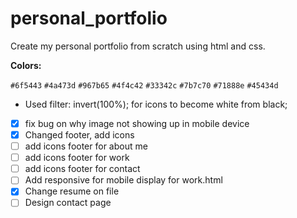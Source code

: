 # personal_portfolio
Create my personal portfolio from scratch using html and css. 

**Colors:**

`#6f5443`
`#4a473d`
`#967b65`
`#4f4c42`
`#33342c`
`#7b7c70`
`#71888e`
`#45434d`

- Used filter: invert(100%); for icons to become white from black; 

- [x] fix bug on why image not showing up in mobile device
- [x] Changed footer, add icons
- [ ] add icons footer for about me
- [ ] add icons footer for work
- [ ] add icons footer for contact
- [ ] Add responsive for mobile display for work.html
- [x] Change resume on file 
- [ ] Design contact page 